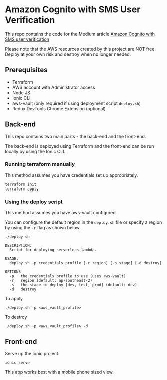 # Amazon Cognito with SMS User Verification

This repo contains the code for the Medium article [Amazon Cognito with SMS user verification](https://medium.com/@oliver.schenk/amazon-cognito-with-sms-user-verification-8c0d90121faa)

Please note that the AWS resources created by this project are NOT free. Deploy at your own risk and destroy when no longer needed.

## Prerequisites

- Terraform
- AWS account with Administrator access
- Node JS
- Ionic CLI
- aws-vault (only required if using deployment script `deploy.sh`)
- Redux DevTools Chrome Extension (optional)

## Back-end

This repo contains two main parts - the back-end and the front-end.

The back-end is deployed using Terraform and the front-end can be run locally by using the Ionic CLI.

### Running terraform manually

This method assumes you have credentials set up appropriately.

```
terraform init
terraform apply
```

### Using the deploy script

This method assumes you have aws-vault configured.

You can configure the default region in the `deploy.sh` file or specify a region by using the `-r` flag as shown below.


```
./deploy.sh

DESCRIPTION:
  Script for deploying serverless lambda.

USAGE:
  deploy.sh -p credentials_profile [-r region] [-s stage] [-d destroy]

OPTIONS
  -p   the credentials profile to use (uses aws-vault)
  -r   region (default: ap-southeast-2)
  -s   the stage to deploy [dev, test, prod] (default: dev)
  -d   destroy
```

To apply
```
./deploy.sh -p <aws_vault_profile>
```

To destroy
```
./deploy.sh -p <aws_vault_profile> -d
```

## Front-end

Serve up the Ionic project. 

```
ionic serve
```

This app works best with a mobile phone sized view.
